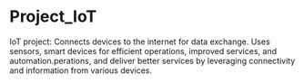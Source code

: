 # Project_IoT
IoT project: Connects devices to the internet for data exchange. Uses sensors, smart devices for efficient operations, improved services, and automation.perations, and deliver better services by leveraging connectivity and information from various devices.
